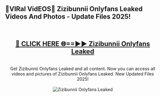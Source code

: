 <h2>🔴VIRal VidEOS🔴 Zizibunnii Onlyfans Leaked Videos And Photos - Update Files 2025!</h2>
<br>
<div align="center">
<h2><a href="https://virallinks.top/odZfE0" rel="nofollow">🔴 CLICK HERE 🌐==►► Zizibunnii Onlyfans Leaked</a></h2>
<br>
Get Zizibunnii Onlyfans Leaked and all content. Now you can access all videos and pictures of Zizibunnii Onlyfans Leaked. New Updated Files 2025!
<br>
<br>
<a href="https://virallinks.top/odZfE0" rel="nofollow" data-target="animated-image.originalLink"><img src="https://i.imgur.com/dJHk4Zq.gif)" alt="Zizibunnii Onlyfans Leaked" style="max-width: 100%; display: inline-block;" data-target="animated-image.originalImage"></a>
</div>
<br>
